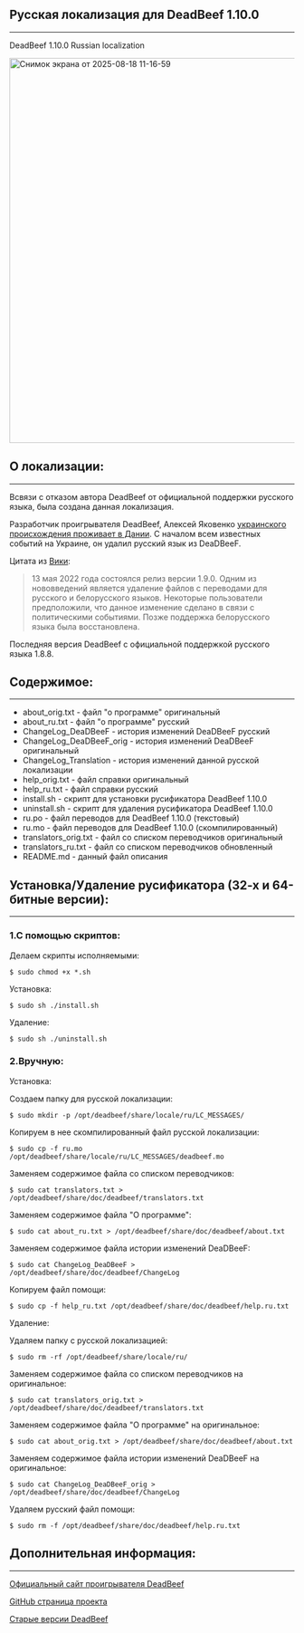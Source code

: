 ## Русская локализация для DeadBeef 1.10.0
------------------------------------------
DeadBeef 1.10.0 Russian localization

<img width="1403" height="680" alt="Снимок экрана от 2025-08-18 11-16-59" src="https://github.com/user-attachments/assets/838811e8-96da-432e-a12c-4a7f3116fb67" />


## О локализации:
-----------------

Всвязи с отказом автора DeadBeef от официальной поддержки русского языка, была создана данная локализация.

Разработчик проигрывателя DeadBeef, Алексей Яковенко [украинского происхождения проживает в Дании](https://drakulavich.blogspot.com/2011/03/deadbeef.html). 
С началом всем известных событий на Украине, он удалил русский язык из DeaDBeeF.

Цитата из [Вики](https://ru.wikipedia.org/wiki/DeaDBeeF):

> 13 мая 2022 года состоялся релиз версии 1.9.0. Одним из нововведений является удаление файлов с переводами для русского и белорусского языков. Некоторые пользователи предположили, что данное изменение сделано в связи с политическими событиями. Позже поддержка белорусского языка была восстановлена. 

Последняя версия DeadBeef с официальной поддержкой русского языка 1.8.8.

## Содержимое:
--------------

* about_orig.txt - файл "о программе" оригинальный
* about_ru.txt - файл "о программе" русский
* ChangeLog_DeaDBeeF - история изменений DeaDBeeF русский
* ChangeLog_DeaDBeeF_orig - история изменений DeaDBeeF оригинальный
* ChangeLog_Translation - история изменений данной русской локализации
* help_orig.txt - файл справки оригинальный
* help_ru.txt - файл справки русский
* install.sh - скрипт для установки русификатора DeadBeef 1.10.0
* uninstall.sh - скрипт для удаления русификатора DeadBeef 1.10.0
* ru.po - файл переводов для DeadBeef 1.10.0 (текстовый)
* ru.mo - файл переводов для DeadBeef 1.10.0 (скомпилированный)
* translators_orig.txt - файл со списком переводчиков оригинальный
* translators_ru.txt - файл со списком переводчиков обновленный
* README.md - данный файл описания

## Установка/Удаление русификатора (32-х и 64-битные версии):
-------------------------------------------------------------

### 1.С помощью скриптов:

Делаем скрипты исполняемыми:
```
$ sudo chmod +x *.sh
```

Установка:
```
$ sudo sh ./install.sh
```

Удаление:
```
$ sudo sh ./uninstall.sh
```

### 2.Вручную:

Установка:

Создаем папку для русской локализации:
```
$ sudo mkdir -p /opt/deadbeef/share/locale/ru/LC_MESSAGES/
```

Копируем в нее скомпилированный файл русской локализации:
```
$ sudo cp -f ru.mo /opt/deadbeef/share/locale/ru/LC_MESSAGES/deadbeef.mo
```

Заменяем содержимое файла со списком переводчиков:
```
$ sudo cat translators.txt > /opt/deadbeef/share/doc/deadbeef/translators.txt
```

Заменяем содержимое файла "О программе":
```
$ sudo cat about_ru.txt > /opt/deadbeef/share/doc/deadbeef/about.txt
```

Заменяем содержимое файла истории изменений DeaDBeeF:
```
$ sudo cat ChangeLog_DeaDBeeF > /opt/deadbeef/share/doc/deadbeef/ChangeLog
```

Копируем файл помощи:
```
$ sudo cp -f help_ru.txt /opt/deadbeef/share/doc/deadbeef/help.ru.txt 
```

Удаление:

Удаляем папку с русской локализацией:
```
$ sudo rm -rf /opt/deadbeef/share/locale/ru/
```

Заменяем содержимое файла со списком переводчиков на оригинальное:
```
$ sudo cat translators_orig.txt > /opt/deadbeef/share/doc/deadbeef/translators.txt
```

Заменяем содержимое файла "О программе" на оригинальное:
```
$ sudo cat about_orig.txt > /opt/deadbeef/share/doc/deadbeef/about.txt
```

Заменяем содержимое файла истории изменений DeaDBeeF на оригинальное:
```
$ sudo cat ChangeLog_DeaDBeeF_orig > /opt/deadbeef/share/doc/deadbeef/ChangeLog
```

Удаляем русский файл помощи:
```
$ sudo rm -f /opt/deadbeef/share/doc/deadbeef/help.ru.txt
```

## Дополнительная информация:
-----------------------------

[Официальный сайт проигрывателя DeadBeef](https://deadbeef.sourceforge.io/)

[GitHub страница проекта](https://github.com/DeaDBeeF-Player/deadbeef)

[Старые версии DeadBeef](https://sourceforge.net/projects/deadbeef/files/)


